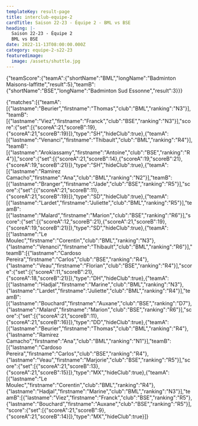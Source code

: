 ```yaml
---
templateKey: result-page
title: interclub-equipe-2
cardTitle: Saison 22-23 - Équipe 2 - BML vs BSE
heading: |-
  Saison 22-23 - Équipe 2
  BML vs BSE
date: 2022-11-13T08:00:00.000Z
category: equipe-2-s22-23
featuredimage:
  image: /assets/shuttle.jpg
---
```


<teamscoreboard>{"teamScore":{"teamA":{"shortName":"BML","longName":"Badminton Maisons-laffitte","result":5},"teamB":{"shortName":"BSE","longName":"Badminton Sud Essonne","result":3}}}</teamscoreboard>

<scoreboard>{"matches":[{"teamA":[{"lastname":"Beurier","firstname":"Thomas","club":"BML","ranking":"N3"}],"teamB":[{"lastname":"Viez","firstname":"Franck","club":"BSE","ranking":"N3"}],"score":{"set":[{"scoreA":21,"scoreB":19},{"scoreA":21,"scoreB":19}]},"type":"SH","hideClub":true},{"teamA":[{"lastname":"Venanci","firstname":"Thibault","club":"BML","ranking":"R4"}],"teamB":[{"lastname":"Arokiassamy","firstname":"Antoine","club":"BSE","ranking":"R4"}],"score":{"set":[{"scoreA":21,"scoreB":14},{"scoreA":19,"scoreB":21},{"scoreA":19,"scoreB":21}]},"type":"SH","hideClub":true},{"teamA":[{"lastname":"Ramirez Camacho","firstname":"Ana","club":"BML","ranking":"N2"}],"teamB":[{"lastname":"Branger","firstname":"Jade","club":"BSE","ranking":"R5"}],"score":{"set":[{"scoreA":21,"scoreB":11},{"scoreA":21,"scoreB":19}]},"type":"SD","hideClub":true},{"teamA":[{"lastname":"Lardet","firstname":"Juliette","club":"BML","ranking":"R5"}],"teamB":[{"lastname":"Malard","firstname":"Marion","club":"BSE","ranking":"R6"}],"score":{"set":[{"scoreA":12,"scoreB":21},{"scoreA":21,"scoreB":19},{"scoreA":19,"scoreB":21}]},"type":"SD","hideClub":true},{"teamA":[{"lastname":"Le Moulec","firstname":"Corentin","club":"BML","ranking":"N3"},{"lastname":"Venanci","firstname":"Thibault","club":"BML","ranking":"R6"}],"teamB":[{"lastname":"Cardoso Pereira","firstname":"Carlos","club":"BSE","ranking":"R4"},{"lastname":"Veau","firstname":"Florian","club":"BSE","ranking":"R4"}],"score":{"set":[{"scoreA":11,"scoreB":21},{"scoreA":18,"scoreB":21}]},"type":"DH","hideClub":true},{"teamA":[{"lastname":"Hadjal","firstname":"Marine","club":"BML","ranking":"N3"},{"lastname":"Lardet","firstname":"Juliette","club":"BML","ranking":"R4"}],"teamB":[{"lastname":"Bouchard","firstname":"Auxane","club":"BSE","ranking":"D7"},{"lastname":"Malard","firstname":"Marion","club":"BSE","ranking":"R6"}],"score":{"set":[{"scoreA":21,"scoreB":11},{"scoreA":21,"scoreB":16}]},"type":"DD","hideClub":true},{"teamA":[{"lastname":"Beurier","firstname":"Thomas","club":"BML","ranking":"R4"},{"lastname":"Ramirez Camacho","firstname":"Ana","club":"BML","ranking":"N1"}],"teamB":[{"lastname":"Cardoso Pereira","firstname":"Carlos","club":"BSE","ranking":"R4"},{"lastname":"Veau","firstname":"Marjorie","club":"BSE","ranking":"R5"}],"score":{"set":[{"scoreA":21,"scoreB":13},{"scoreA":21,"scoreB":15}]},"type":"MX","hideClub":true},{"teamA":[{"lastname":"Le Moulec","firstname":"Corentin","club":"BML","ranking":"R4"},{"lastname":"Hadjal","firstname":"Marine","club":"BML","ranking":"N3"}],"teamB":[{"lastname":"Viez","firstname":"Franck","club":"BSE","ranking":"R5"},{"lastname":"Bouchard","firstname":"Auxane","club":"BSE","ranking":"R5"}],"score":{"set":[{"scoreA":21,"scoreB":9},{"scoreA":21,"scoreB":14}]},"type":"MX","hideClub":true}]}</scoreboard>